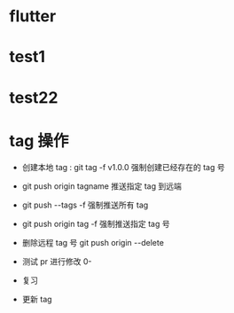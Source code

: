 # flutter

# test1

# test22

# tag 操作

- 创建本地 tag : git tag -f v1.0.0 强制创建已经存在的 tag 号
- git push origin tagname 推送指定 tag 到远端
- git push --tags -f 强制推送所有 tag
- git push origin tag <tagname> -f 强制推送指定 tag 号
- 删除远程 tag 号 git push origin --delete <branchName>

- 测试 pr 进行修改 0-

- 复习
- 更新 tag
